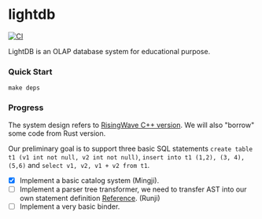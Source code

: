 # lightdb

[![CI](https://github.com/singularity-data/lightdb/workflows/CI/badge.svg?branch=main)](https://github.com/singularity-data/lightdb/actions)

LightDB is an OLAP database system for educational purpose.

### Quick Start

```
make deps

```

### Progress

The system design refers to [RisingWave C++ version](https://github.com/singularity-data/risingwave/tree/master/cpp). We will also "borrow" some code from Rust version.  

Our preliminary goal is to support three basic SQL statements `create table t1 (v1 int not null, v2 int not null)`, `insert into t1 (1,2), (3, 4), (5,6)` and `select v1, v2, v1 + v2 from t1`.  

- [x] Implement a basic catalog system (Mingji).
- [ ] Implement a parser tree transformer, we need to transfer AST into our own statement definition [Reference](https://github.com/singularity-data/risingwave/tree/master/cpp/src/parser/statement). (Runji)
- [ ] Implement a very basic binder.
